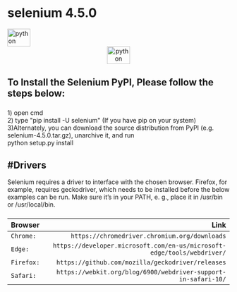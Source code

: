 <h1 align="left">selenium 4.5.0</h1>
<div align="left">
  <img src="https://cdn.jsdelivr.net/gh/devicons/devicon/icons/python/python-original.svg" height="40" width="52" alt="python logo"  />
</div>
<div align="center">
  <img src="https://cdn.jsdelivr.net/gh/devicons/devicon/icons/selenium/selenium-original.svg" height="40" width="52" alt="python logo"  />
</div>

###

<h2 align="left">To Install the Selenium PyPI, Please follow the steps below:</h2>

[
](https://cdn.jsdelivr.net/gh/devicons/devicon/icons/selenium/selenium-original.svg)
###

<p align="left">1) open cmd <br> 2) type "pip install -U selenium" (If you have pip on your system)<br> 3)Alternately, you can download the source distribution from PyPI (e.g. selenium-4.5.0.tar.gz), unarchive it, and run<br>      python setup.py install</p>

###

<h2 align="left">#Drivers</h2>

<p align="left">Selenium requires a driver to interface with the chosen browser. Firefox, for example, requires geckodriver, which needs to be installed before the below examples can be run. Make sure it’s in your PATH, e. g., place it in /usr/bin or /usr/local/bin.</p>

###
| Browser        | Link  |
| :------------  | --------: |
| `Chrome:`      | `https://chromedriver.chromium.org/downloads`   |
| `Edge:`        | `https://developer.microsoft.com/en-us/microsoft-edge/tools/webdriver/`   |
| `Firefox:`     | `https://github.com/mozilla/geckodriver/releases`   |
| `Safari:`      | `https://webkit.org/blog/6900/webdriver-support-in-safari-10/`   |


###



###
